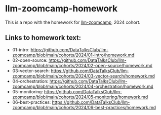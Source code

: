 # llm-zoomcamp-homework

This is a repo with the homework for [llm-zoomcamp](https://github.com/DataTalksClub/llm-zoomcamp/tree/main), 2024 cohort.

## Links to homework text:
- 01-intro: https://github.com/DataTalksClub/llm-zoomcamp/blob/main/cohorts/2024/01-intro/homework.md
- 02-open-source: https://github.com/DataTalksClub/llm-zoomcamp/blob/main/cohorts/2024/02-open-source/homework.md
- 03-vector-search: https://github.com/DataTalksClub/llm-zoomcamp/blob/main/cohorts/2024/03-vector-search/homework.md
- 04-orchestration: https://github.com/DataTalksClub/llm-zoomcamp/blob/main/cohorts/2024/04-orchestration/homework.md
- 05-monitoring: https://github.com/DataTalksClub/llm-zoomcamp/blob/main/cohorts/2024/05-monitoring/homework.md
- 06-best-practices: https://github.com/DataTalksClub/llm-zoomcamp/blob/main/cohorts/2024/06-best-practices/homework.md